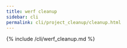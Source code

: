 ```yaml
---
title: werf cleanup
sidebar: cli
permalink: cli/project_cleanup/cleanup.html
---
```


{% include /cli/werf_cleanup.md %}
